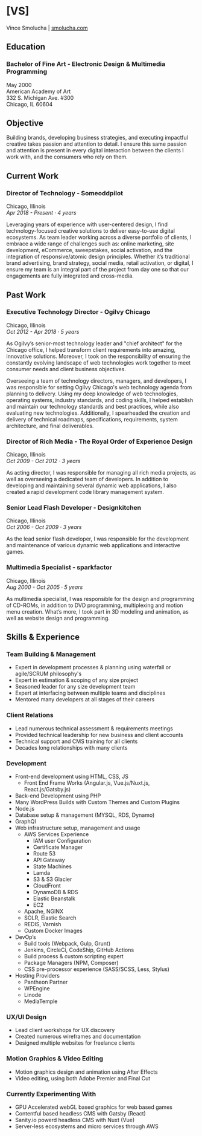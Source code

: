 # [VS]  
Vince Smolucha | [smolucha.com](http://smolucha.com)

## Education

### Bachelor of Fine Art - Electronic Design & Multimedia Programming
May 2000  
American Academy of Art  
332 S. Michigan Ave. #300  
Chicago, IL 60604

## Objective

Building brands, developing business strategies, and executing impactful creative takes passion and attention to detail. I ensure this same passion and attention is present in every digital interaction between the clients I work with, and the consumers who rely on them.

## Current Work

### Director of Technology - Someoddpilot
Chicago, Illinois  
*Apr 2018 - Present · 4 years*    

Leveraging years of experience with user-centered design, I find technology-focused creative solutions to deliver easy-to-use digital ecosystems. As team leader working across a diverse portfolio of clients, I embrace a wide range of challenges such as: online marketing, site development, eCommerce, sweepstakes, social activation, and the integration of responsive/atomic design principles. Whether it’s traditional brand advertising, brand strategy, social media, retail activation, or digital, I ensure my team is an integral part of the project from day one so that our engagements are fully integrated and cross-media.  

## Past Work

### Executive Technology Director - Ogilvy Chicago
Chicago, Illinois  
*Oct 2012 - Apr 2018 · 5 years*
 
As Ogilvy’s senior-most technology leader and "chief architect" for the Chicago office, I helped transform client requirements into amazing, innovative solutions. Moreover, I took on the responsibility of ensuring the constantly evolving landscape of web technologies work together to meet consumer needs and client business objectives.

Overseeing a team of technology directors, managers, and developers, I was responsible for setting Ogilvy Chicago's web technology agenda from planning to delivery. Using my deep knowledge of web technologies, operating systems, industry standards, and coding skills, I helped establish and maintain our technology standards and best practices, while also evaluating new technologies. Additionally, I spearheaded the creation and delivery of technical roadmaps, specifications, requirements, system architecture, and final deliverables. 

### Director of Rich Media - The Royal Order of Experience Design
Chicago, Illinois  
*Oct 2009 - Oct 2012 · 3 years*

As acting director, I was responsible for managing all rich media projects, as well as overseeing a dedicated team of developers. In addition to developing and maintaining several dynamic web applications, I also created a rapid development code library management system. 

### Senior Lead Flash Developer - Designkitchen  
Chicago, Illinois  
*Oct 2006 - Oct 2009 · 3 years*

As the lead senior flash developer, I was responsible for the development and maintenance of various dynamic web applications and interactive games.

### Multimedia Specialist - sparkfactor  
Chicago, Illinois  
*Aug 2000 - Oct 2005 · 5 years*

As multimedia specialist, I was responsible for the design and programming of CD-ROMs, in addition to DVD programming, multiplexing and motion menu creation. What’s more, I took part in 3D modeling and animation, as well as website design and programming. 

## Skills & Experience

### Team Building & Management
- Expert in development processes & planning using waterfall or agile/SCRUM philosophy's
- Expert in estimation & scoping of any size project
- Seasoned leader for any size development team
- Expert at interfacing between multiple teams and disciplines
- Mentored many developers at all stages of their careers 

### Client Relations 
* Lead numerous technical assessment & requirements meetings
* Provided technical leadership for new business and client accounts
* Technical support and CMS training for all clients 
* Decades long relationships with many clients

### Development
* Front-end development using HTML, CSS, JS
	* Front End Frame Works (Angular.js, Vue.js/Nuxt.js, React.js/Gatsby.js) 
* Back-end Development using PHP
* Many WordPress Builds with Custom Themes and Custom Plugins
* Node.js
* Database setup & management (MYSQL, RDS, Dynamo)
* GraphQl
* Web infrastructure setup, management and usage
	* AWS Services Experience
		* IAM user Configuration
		* Certificate Manager
		* Route 53
		* API Gateway
		* State Machines
		* Lamda
		* S3 & S3 Glacier
		* CloudFront
		* DynamoDB & RDS
		* Elastic Beanstalk
		* EC2
	* Apache, NGINX
	* SOLR, Elastic Search
	* REDIS, Varnish
	* Custom Docker Images
* DevOp’s
	* Build tools (Webpack, Gulp, Grunt)
	* Jenkins, CircleCi, CodeShip, GitHub Actions
	* Build process & custom scripting expert
	* Package Managers (NPM, Composer)
	* CSS pre-processor experience (SASS/SCSS, Less, Stylus)
* Hosting Providers
	* Pantheon Partner
	* WPEngine
	* Linode
	* MediaTemple

### UX/UI Design
* Lead client workshops for UX discovery
* Created numerous wireframes and documentation
* Designed multiple websites for freelance clients

### Motion Graphics & Video Editing
* Motion graphics design and animation using After Effects
* Video editing, using both Adobe Premier and Final Cut

### Currently Experimenting With
 - GPU Accelerated webGL based graphics for web based games
 - Contentful based headless CMS with Gatsby (React)
 - Sanity.io powerd headless CMS with Nuxt (Vue)
 - Server-less ecosystems and micro services through AWS



